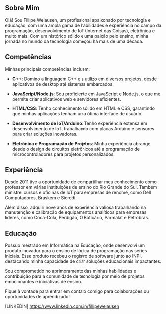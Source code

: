 ## Sobre Mim

Olá! Sou Fillipe Welausen, um profissional apaixonado por tecnologia e educação, com uma ampla gama de habilidades e experiência no campo da programação, desenvolvimento de IoT (Internet das Coisas), eletrônica e muito mais. Com um histórico sólido e uma paixão pelo ensino, minha jornada no mundo da tecnologia começou há mais de uma década.

## Competências

Minhas principais competências incluem:

- **C++**: Domino a linguagem C++ e a utilizo em diversos projetos, desde aplicativos de desktop até sistemas embarcados.

- **JavaScript/Node.js**: Sou proficiente em JavaScript e Node.js, o que me permite criar aplicativos web e servidores eficientes.

- **HTML/CSS**: Tenho conhecimento sólido em HTML e CSS, garantindo que minhas aplicações tenham uma ótima interface de usuário.

- **Desenvolvimento de IoT/Arduino**: Tenho experiência extensa em desenvolvimento de IoT, trabalhando com placas Arduino e sensores para criar soluções inovadoras.

- **Eletrônica e Programação de Projetos**: Minha experiência abrange desde o design de circuitos eletrônicos até a programação de microcontroladores para projetos personalizados.

## Experiência

Desde 2011 tive a oportunidade de compartilhar meu conhecimento como professor em várias instituições de ensino do Rio Grande do Sul. Também ministrei cursos e oficinas de IoT para empresas de renome, como Dell Computadores, Braskem e Sicredi.

Além disso, adquiri nove anos de experiência valiosa trabalhando na manutenção e calibração de equipamentos analíticos para empresas líderes, como Coca-Cola, Perdigão, O Boticário, Parmalat e Petrobras.

## Educação

Possuo mestrado em Informática na Educação, onde desenvolvi um produto inovador para o ensino de lógica de programação nas séries iniciais. Esse produto recebeu o registro de software junto ao INPI, destacando minha capacidade de criar soluções educacionais impactantes.

Sou comprometido no aprimoramento das minhas habilidades e contribuição para a comunidade de tecnologia por meio de projetos emocionantes e iniciativas de ensino.

Fique à vontade para entrar em contato comigo para colaborações ou oportunidades de aprendizado! 

[LINKEDIN] https://www.linkedin.com/in/fillipewelausen

